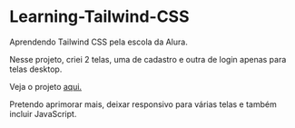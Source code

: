 # Learning-Tailwind-CSS

Aprendendo Tailwind CSS pela escola da Alura.

Nesse projeto, criei 2 telas, uma de cadastro e outra de login apenas para telas desktop. 

Veja o projeto <a href="https://euukc.github.io/Learning-Tailwind-CSS">aqui.</a>

Pretendo aprimorar mais, deixar responsivo para várias telas e também incluir JavaScript.

